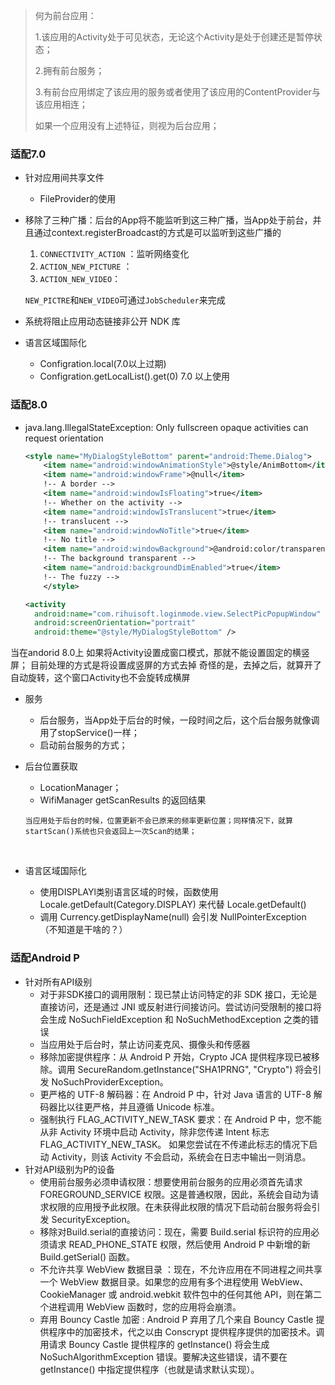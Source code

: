 > 何为前台应用：
>
> 1.该应用的Activity处于可见状态，无论这个Activity是处于创建还是暂停状态；
>
> 2.拥有前台服务；
>
> 3.有前台应用绑定了该应用的服务或者使用了该应用的ContentProvider与该应用相连；
>
> 如果一个应用没有上述特征，则视为后台应用；



### 适配7.0

* 针对应用间共享文件
  * FileProvider的使用

* 移除了三种广播：后台的App将不能监听到这三种广播，当App处于前台，并且通过context.registerBroadcast的方式是可以监听到这些广播的

  1. `CONNECTIVITY_ACTION` ：监听网络变化
  2. `ACTION_NEW_PICTURE` ：
  3. `ACTION_NEW_VIDEO`：
     ​

  `NEW_PICTRE`和`NEW_VIDEO`可通过`JobScheduler`来完成

* 系统将阻止应用动态链接非公开 NDK 库

* 语言区域国际化

  - Configration.local(7.0以上过期)
  - Configration.getLocalList().get(0) 7.0 以上使用

### 适配8.0

* java.lang.IllegalStateException: Only fullscreen opaque activities can request orientation 

  ```xml
  <style name="MyDialogStyleBottom" parent="android:Theme.Dialog">
      <item name="android:windowAnimationStyle">@style/AnimBottom</item>
      <item name="android:windowFrame">@null</item>
      !-- A border -->
      <item name="android:windowIsFloating">true</item>
      !-- Whether on the activity -->
      <item name="android:windowIsTranslucent">true</item>
      !-- translucent -->
      <item name="android:windowNoTitle">true</item>
      !-- No title -->
      <item name="android:windowBackground">@android:color/transparent</item>
      !-- The background transparent -->
      <item name="android:backgroundDimEnabled">true</item>
      !-- The fuzzy -->
      </style>
  ```

  ```xml
  <activity
   	android:name="com.rihuisoft.loginmode.view.SelectPicPopupWindow"
   	android:screenOrientation="portrait"
   	android:theme="@style/MyDialogStyleBottom" />
  ```

当在andorid 8.0上 如果将Activity设置成窗口模式，那就不能设置固定的横竖屏；
目前处理的方式是将设置成竖屏的方式去掉
奇怪的是，去掉之后，就算开了自动旋转，这个窗口Activity也不会旋转成横屏 

* 服务
  * 后台服务，当App处于后台的时候，一段时间之后，这个后台服务就像调用了stopService()一样；
  * 启动前台服务的方式；


* 后台位置获取

  * LocationManager；
  * WifiManager getScanResults 的返回结果 

  ```
  当应用处于后台的时候，位置更新不会已原来的频率更新位置；同样情况下，就算startScan()系统也只会返回上一次Scan的结果；
  ```

  ​

* 语言区域国际化

  * 使用DISPLAYl类别语言区域的时候，函数使用 Locale.getDefault(Category.DISPLAY) 来代替 Locale.getDefault()
  * 调用 Currency.getDisplayName(null) 会引发 NullPointerException （不知道是干啥的？）

### 适配Android P

* 针对所有API级别
  * 对于非SDK接口的调用限制：现已禁止访问特定的非 SDK 接口，无论是直接访问，还是通过 JNI 或反射进行间接访问。尝试访问受限制的接口将会生成 NoSuchFieldException 和 NoSuchMethodException 之类的错误
  * 当应用处于后台时，禁止访问麦克风、摄像头和传感器
  * 移除加密提供程序：从 Android P 开始，Crypto JCA 提供程序现已被移除。调用 SecureRandom.getInstance("SHA1PRNG", "Crypto") 将会引发 NoSuchProviderException。
  * 更严格的 UTF-8 解码器：在 Android P 中，针对 Java 语言的 UTF-8 解码器比以往更严格，并且遵循 Unicode 标准。
  * 强制执行 FLAG_ACTIVITY_NEW_TASK 要求：在 Android P 中，您不能从非 Activity 环境中启动 Activity，除非您传递 Intent 标志 FLAG_ACTIVITY_NEW_TASK。 如果您尝试在不传递此标志的情况下启动 Activity，则该 Activity 不会启动，系统会在日志中输出一则消息。
* 针对API级别为P的设备
  * 使用前台服务必须申请权限：想要使用前台服务的应用必须首先请求 FOREGROUND_SERVICE 权限。这是普通权限，因此，系统会自动为请求权限的应用授予此权限。在未获得此权限的情况下启动前台服务将会引发 SecurityException。 
  * 移除对Build.serial的直接访问：现在，需要 Build.serial 标识符的应用必须请求 READ_PHONE_STATE 权限，然后使用 Android P 中新增的新 Build.getSerial() 函数。
  * 不允许共享 WebView 数据目录 ：现在，不允许应用在不同进程之间共享一个 WebView 数据目录。如果您的应用有多个进程使用 WebView、CookieManager 或 android.webkit 软件包中的任何其他 API，则在第二个进程调用 WebView 函数时，您的应用将会崩溃。 
  * 弃用 Bouncy Castle 加密 : Android P 弃用了几个来自 Bouncy Castle 提供程序中的加密技术，代之以由 Conscrypt 提供程序提供的加密技术。调用请求 Bouncy Castle 提供程序的 getInstance() 将会生成 NoSuchAlgorithmException 错误。要解决这些错误，请不要在 getInstance() 中指定提供程序（也就是请求默认实现）。
